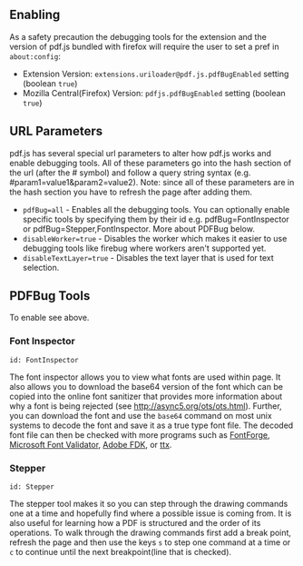 ## Enabling
As a safety precaution the debugging tools for the extension and the version of pdf.js bundled with firefox will require the user to set a pref in `about:config`:

* Extension Version: `extensions.uriloader@pdf.js.pdfBugEnabled` setting (boolean `true`)
* Mozilla Central(Firefox) Version: `pdfjs.pdfBugEnabled` setting (boolean `true`)

## URL Parameters
pdf.js has several special url parameters to alter how pdf.js works and enable debugging tools.  All of these parameters go into the hash section of the url (after the # symbol) and follow a query string syntax (e.g. #param1=value1&param2=value2). Note: since all of these parameters are in the hash section you have to refresh the page after adding them.

* `pdfBug=all` - Enables all the debugging tools.  You can optionally enable specific tools by specifying them by their id e.g. pdfBug=FontInspector or pdfBug=Stepper,FontInspector. More about PDFBug below.
* `disableWorker=true` - Disables the worker which makes it easier to use debugging tools like firebug where workers aren't supported yet.
* `disableTextLayer=true` - Disables the text layer that is used for text selection.

## PDFBug Tools
To enable see above.

### Font Inspector
`id: FontInspector`

The font inspector allows you to view what fonts are used within page.  It also allows you to download the base64 version of the font which can be copied into the online font sanitizer that provides more information about why a font is being rejected (see http://async5.org/ots/ots.html). Further, you can download the font and use the `base64` command on most unix systems to decode the font and save it as a true type font file.  The decoded font file can then be checked with more programs such as [FontForge](http://fontforge.sourceforge.net/), [Microsoft Font Validator](http://www.microsoft.com/typography/FontValidator.mspx), [Adobe FDK](http://www.adobe.com/devnet/opentype/afdko.html), or [ttx](http://www.letterror.com/code/ttx/).

### Stepper
`id: Stepper`

The stepper tool makes it so you can step through the drawing commands one at a time and hopefully find where a possible issue is coming from. It is also useful for learning how a PDF is structured and the order of its operations.  To walk through the drawing commands first add a break point, refresh the page and then use the keys `s` to step one command at a time or `c` to continue until the next breakpoint(line that is checked).